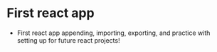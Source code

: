 # First react app
- First react app appending, importing, exporting, and practice with setting up for future react projects!